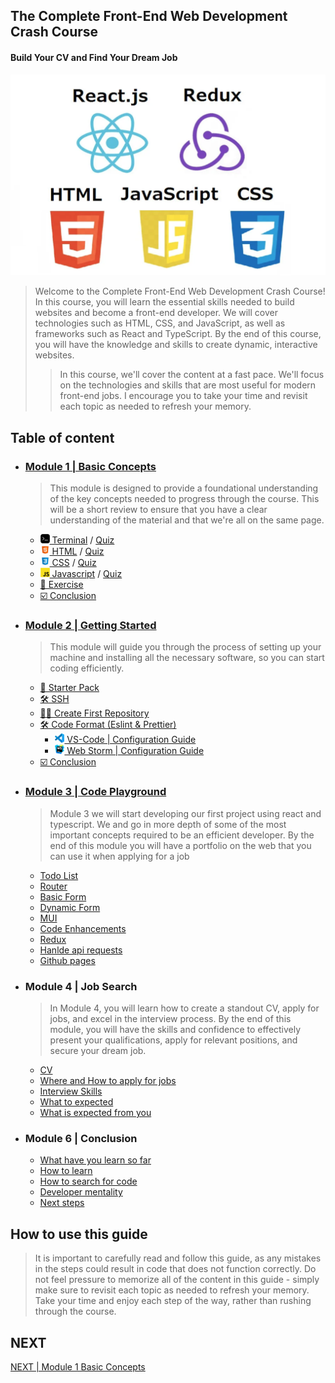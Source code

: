 ## The Complete Front-End Web Development Crash Course
#### Build Your CV and Find Your Dream Job
<img src="./imgs/hero.png" />

> Welcome to the Complete Front-End Web Development Crash Course! In this course, you will learn the essential skills needed to build websites and become a front-end developer.
> We will cover technologies such as HTML, CSS, and JavaScript, as well as frameworks such as React and TypeScript.
> By the end of this course, you will have the knowledge and skills to create dynamic, interactive websites.
>
> > In this course, we'll cover the content at a fast pace. We'll focus on the technologies and skills that are most useful for modern front-end jobs.
> > I encourage you to take your time and revisit each topic as needed to refresh your memory.


## Table of content
- ### [Module 1 | Basic Concepts](module1/README.md)
    > This module is designed to provide a foundational understanding of the key concepts needed to progress through the course.
    This will be a short review to ensure that you have a clear understanding of the material and that we're all on the same page.
    - [<img src="./imgs/terminal-icon.jpeg" width="15"/> Terminal](module1/terminal.md) / [Quiz](module1/terminal_quiz.md)
    - [<img src="./imgs/html5-icon.jpeg" width="15"/> HTML](module1/html.md) / [Quiz](module1/html_quiz.md)
    - [<img src="./imgs/css3-icon.jpeg" width="15"/> CSS](module1/css.md) / [Quiz](module1/css_quiz.md)
    - [<img src="./imgs/javascript-logo.png" width="15"/> Javascript](module1/javascript.md) / [Quiz](module1/javascript_quiz.md)
    - [📝 Exercise](module1/exercise.md)
    - [☑️ Conclusion](module1/conclusion.md)


- ### [Module 2 | Getting Started](module2/README.md)
    > This module will guide you through the process of setting up your machine and installing all the necessary software, so you can start coding efficiently.
  - [🎒 Starter Pack](module2/starterPack.md)
  - [🛠 SSH](module2/ssh.md)
  - [👨‍🎨 Create First Repository](module2/createFirstRepository.md)
  - [🛠 Code Format (Eslint & Prettier)](module2/CODE_FORMAT_WITH_ESLINT_&_PRETTIER.md)
    - [<img src="./imgs/vscode_logo.png" width="15"/> VS-Code | Configuration Guide](module2/vscodeConfigurationGuide.md)
    - [<img src="./imgs/webstorm_logo.svg" width="15"/> Web Storm | Configuration Guide](module2/webstormConfigurationGuide.md)
  - [☑️ Conclusion](module2/conclusion.md)

- ### [Module 3 | Code Playground](module3/README.md)
  > Module 3 we will start developing our first project using react and typescript.
  > We and go in more depth of some of the most important concepts required to be an efficient developer.
  > By the end of this module you will have a portfolio on the web that you can use it when applying for a job
  - [Todo List]()
  - [Router]()
  - [Basic Form]()
  - [Dynamic Form]()
  - [MUI]()
  - [Code Enhancements]()
  - [Redux]()
  - [Hanlde api requests]()
  - [Github pages]()

- ### Module 4 | Job Search
    > In Module 4, you will learn how to create a standout CV, apply for jobs, and excel in the interview process. By the end of this module, you will have the skills and confidence to effectively present your qualifications, apply for relevant positions, and secure your dream job.
  - [CV]()
  - [Where and How to apply for jobs]()
  - [Interview Skills]()
  - [What to expected]()
  - [What is expected from you]()

- ### Module 6 | Conclusion
  - [What have you learn so far]()
  - [How to learn]()
  - [How to search for code]()
  - [Developer mentality]()
  - [Next steps]()

## How to use this guide
> It is important to carefully read and follow this guide, as any mistakes in the steps could result in code that does not function correctly. Do not feel pressure to memorize all of the content in this guide - simply make sure to revisit each topic as needed to refresh your memory. Take your time and enjoy each step of the way, rather than rushing through the course.

## NEXT
[NEXT | Module 1 Basic Concepts](module1/README.md)